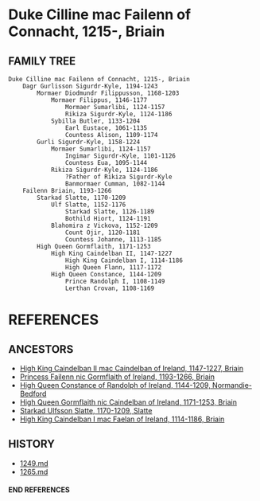 # Duke Cilline mac Failenn of Connacht, 1215-, Briain

## FAMILY TREE 
```
Duke Cilline mac Failenn of Connacht, 1215-, Briain
	Dagr Gurlisson Sigurdr-Kyle, 1194-1243
		Mormaer Diodmundr Filippusson, 1168-1203
			Mormaer Filippus, 1146-1177
				Mormaer Sumarlibi, 1124-1157
				Rikiza Sigurdr-Kyle, 1124-1186
			Sybilla Butler, 1133-1204
				Earl Eustace, 1061-1135
				Countess Alison, 1109-1174
		Gurli Sigurdr-Kyle, 1158-1224
			Mormaer Sumarlibi, 1124-1157
				Ingimar Sigurdr-Kyle, 1101-1126
				Countess Eua, 1095-1144
			Rikiza Sigurdr-Kyle, 1124-1186
				?Father of Rikiza Sigurdr-Kyle
				Banmormaer Cumman, 1082-1144
	Failenn Briain, 1193-1266
		Starkad Slatte, 1170-1209
			Ulf Slatte, 1152-1176
				Starkad Slatte, 1126-1189
				Bothild Hiort, 1124-1191
			Blahomira z Vickova, 1152-1209
				Count Ojir, 1120-1181
				Countess Johanne, 1113-1185
		High Queen Gormflaith, 1171-1253
			High King Caindelban II, 1147-1227
				High King Caindelban I, 1114-1186
				High Queen Flann, 1117-1172
			High Queen Constance, 1144-1209
				Prince Randolph I, 1108-1149
				Lerthan Crovan, 1108-1169
```


# REFERENCES

## ANCESTORS
* [High King Caindelban II mac Caindelban of Ireland, 1147-1227, Briain](caindelban_ii_mac_caindelban_1147.md)
* [Princess Failenn nic Gormflaith of Ireland, 1193-1266, Briain](failenn_nic_gormflaith_1193.md)
* [High Queen Constance of Randolph of Ireland, 1144-1209, Normandie-Bedford](constance_randolph_1144.md)
* [High Queen Gormflaith nic Caindelban of Ireland, 1171-1253, Briain](gormflaith_nic_caindelban_1171.md)
* [Starkad Ulfsson Slatte, 1170-1209, Slatte](starkad_ulfsson_1170.md)
* [High King Caindelban I mac Faelan of Ireland, 1114-1186, Briain](caindelban_i_mac_faelan_1114.md)

## HISTORY
* [1249.md](../h/1249.md)
* [1265.md](../h/1265.md)
#### END REFERENCES
